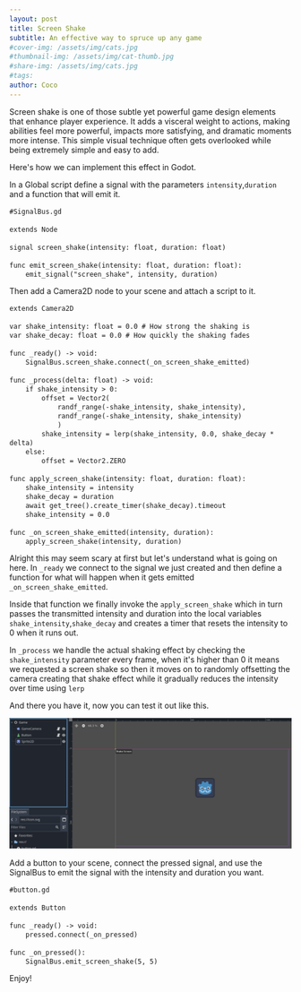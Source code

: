 ```yaml
---
layout: post
title: Screen Shake
subtitle: An effective way to spruce up any game
#cover-img: /assets/img/cats.jpg
#thumbnail-img: /assets/img/cat-thumb.jpg
#share-img: /assets/img/cats.jpg
#tags:
author: Coco
---
```


Screen shake is one of those subtle yet powerful game design elements that enhance player experience. It adds a visceral weight to actions, making abilities feel more powerful, impacts more satisfying, and dramatic moments more intense. This simple visual technique often gets overlooked while being extremely simple and easy to add.

Here's how we can implement this effect in Godot.

In a Global script define a signal with the parameters ```intensity```,```duration``` and a function that will emit it.

```
#SignalBus.gd

extends Node

signal screen_shake(intensity: float, duration: float)

func emit_screen_shake(intensity: float, duration: float):
	emit_signal("screen_shake", intensity, duration)

```

Then add a Camera2D node to your scene and attach a script to it.

```
extends Camera2D

var shake_intensity: float = 0.0 # How strong the shaking is
var shake_decay: float = 0.0 # How quickly the shaking fades

func _ready() -> void:
	SignalBus.screen_shake.connect(_on_screen_shake_emitted)

func _process(delta: float) -> void:
	if shake_intensity > 0:
		offset = Vector2(
			randf_range(-shake_intensity, shake_intensity),
			randf_range(-shake_intensity, shake_intensity)
			)
		shake_intensity = lerp(shake_intensity, 0.0, shake_decay * delta)
	else:
		offset = Vector2.ZERO
		
func apply_screen_shake(intensity: float, duration: float):
	shake_intensity = intensity
	shake_decay = duration
	await get_tree().create_timer(shake_decay).timeout
	shake_intensity = 0.0

func _on_screen_shake_emitted(intensity, duration):
	apply_screen_shake(intensity, duration)
```

Alright this may seem scary at first but let's understand what is going on here. In ```_ready``` we connect to the signal we just created and then define a function for what will happen when it gets emitted ```_on_screen_shake_emitted```. 

Inside that function we finally invoke the ```apply_screen_shake``` which in turn passes the transmitted intensity and duration into the local variables ```shake_intensity```,```shake_decay``` and creates a timer that resets the intensity to 0 when it runs out.

In ```_process``` we handle the actual shaking effect by checking the ```shake_intensity``` parameter every frame, when it's higher than 0 it means we requested a screen shake so then it moves on to randomly offsetting the camera creating that shake effect while it gradually reduces the intensity over time using ```lerp``` 

And there you have it, now you can test it out like this.

![alt text](../assets/img/screenshake1.png)

Add a button to your scene, connect the pressed signal, and use the SignalBus to emit the signal with the intensity and duration you want.

```
#button.gd

extends Button

func _ready() -> void:
	pressed.connect(_on_pressed)
	
func _on_pressed():
	SignalBus.emit_screen_shake(5, 5)
```

Enjoy!